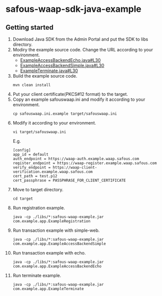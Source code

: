 # safous-waap-sdk-java-example

## Getting started

1. Download Java SDK from the Admin Portal and put the SDK to libs directory.
2. Modiry the example source code. Change the URL according to your environment.
   - [ExampleAccessBackendEcho.java#L30](src/main/java/com/example/app/ExampleAccessBackendEcho.java#L30)
   - [ExampleAccessBackendSimple.java#L30](src/main/java/com/example/app/ExampleAccessBackendSimple.java#L30)
   - [ExampleTerminate.java#L30](src/main/java/com/example/app/ExampleTerminate.java#L30)
3. Build the example source code.
   ```
   mvn clean install
   ```
4. Put your client certificate(PKCS#12 format) to the target.
5. Copy an example safouswaap.ini and modify it according to your environment.
   ```
   cp safouswaap.ini.example target/safouswaap.ini
   ```
6. Modify it according to your environment.
   ```
   vi target/safouswaap.ini
   ```
   E.g.
   ```
   [config]
   app_id = default
   auth_endpoint = https://waap-auth.example.waap.safous.com
   register_endpoint = https://waap-register.example.waap.safous.com
   verify_endpoint = https://waap-client-verification.example.waap.safous.com
   cert_path = test.p12
   cert_passphrase = PASSPHRASE_FOR_CLIENT_CERTIFICATE
   ```
7. Move to target directory.
   ```
   cd target
   ```
8. Run registration example.
   ```
   java -cp ./libs/*:safous-waap-example.jar com.example.app.ExampleRegistration
   ```
9. Run transaction example with simple-web.
   ```
   java -cp ./libs/*:safous-waap-example.jar com.example.app.ExampleAccessBackendSimple
   ```
10. Run transaction example with echo.
    ```
    java -cp ./libs/*:safous-waap-example.jar com.example.app.ExampleAccessBackendEcho
    ```
11. Run terminate example.
    ```
    java -cp ./libs/*:safous-waap-example.jar com.example.app.ExampleTerminate
    ```

